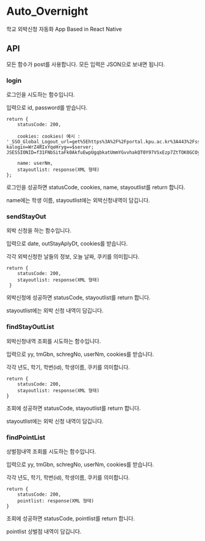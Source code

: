 # Auto_Overnight

학교 외박신청 자동화 App
Based in React Native

## API

모든 함수가 post를 사용합니다.
모든 입력은 JSON으로 보내면 됩니다.

### login

로그인을 시도하는 함수입니다.

입력으로 id, password를 받습니다.

``` 
return {
    statusCode: 200,

    cookies: cookies( 예시 : '_SSO_Global_Logout_url=get%5Ehttps%3A%2F%2Fportal.kpu.ac.kr%3A443%2Fsso%2Flogout.jsp%24get%5Ehttps%3A%2F%2Fiis.kpu.ac.kr%3A443%2Fcom%2FSsoCtr%2Fj_logout.do%24; kalogin=WrZ4RIxYqeHryg==$server; JSESSIONID=f31FNbSitaFk0AkfuEwpUgqbkatUmmYGvvhakQT0Y97VSxEzp7ZtTOK0GCOy4FUO.amV1c19kb21haW4vanN2XzI=\r\n')

    name: userNm,
    stayoutlist: response(XML 형태)
};
```

로그인을 성공하면 statusCode, cookies, name, stayoutlist를 return 합니다.

name에는 학생 이름, stayoutlist에는 외박신청내역이 담깁니다.

### sendStayOut

외박 신청을 하는 함수입니다.

입력으로 date, outStayAplyDt, cookies를 받습니다.

각각 외박신청한 날들의 정보, 오늘 날짜, 쿠키를 의미힙니다.

``` 
return {
    statusCode: 200,
    stayoutlist: response(XML 형태)
 }
```

외박신청에 성공하면 statusCode, stayoutlist를 return 합니다.

stayoutlist에는 외박 신청 내역이 담깁니다.

### findStayOutList

외박신청내역 조회를 시도하는 함수입니다.

입력으로 yy, tmGbn, schregNo, userNm, cookies를 받습니다.

각각 년도, 학기, 학번(id), 학생이름, 쿠키를 의미합니다.

``` 
return {
    statusCode: 200,
    stayoutlist: response(XML 형태)
}
```

조회에 성공하면 statusCode, stayoutlist를 return 합니다.

stayoutlist에는 외박 신청 내역이 담깁니다.

### findPointList

상벌점내역 조회를 시도하는 함수입니다.

입력으로 yy, tmGbn, schregNo, userNm, cookies를 받습니다.

각각 년도, 학기, 학번(id), 학생이름, 쿠키를 의미합니다.

``` 
return {
    statusCode: 200,
    pointlist: response(XML 형태)
}
```

조회에 성공하면 statusCode, pointlist를 return 합니다.

pointlist 상벌점 내역이 담깁니다.




